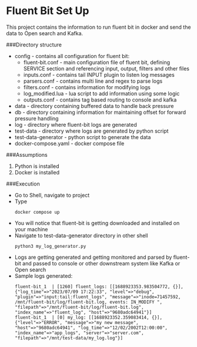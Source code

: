 # **Fluent Bit Set Up**

This project contains the information to run fluent bit in docker and send the data to Open search and Kafka.

###Directory structure
<ul>
<li>config - contains all configuration for fluent bit:
    <ul>
        <li>fluent-bit.conf - main configuration file of fluent bit, defining SERVICE section and referencing input, output, filters and other files</li>
        <li>inputs.conf - contains tail INPUT plugin to listen log messages</li>
        <li>parsers.conf - contains multi line and regex to parse logs</li>
        <li>filters.conf - contains information for modifying logs</li>
        <li>log_modified.lua - lua script to add information using some logic</li>
        <li>outputs.conf - contains tag based routing to console and kafka</li>
    </ul>
</li>
<li>data - directory containing buffered data to handle back pressure</li>
<li>db - directory containing information for maintaining offset for forward pressure handling</li>
<li>log - directory where fluent-bit logs are generated</li>
<li>test-data - directory where logs are generated by python script</li>
<li>test-data-generator - python script to generate the data</li>
<li>docker-compose.yaml - docker compose file</li>
</ul>

###Assumptions
<ol>
<li>Python is installed</li>
<li>Docker is installed</li>
</ol>

###Execution
<ul>
<li>Go to Shell, navigate to project</li>
<li>Type </li>

```editorconfig
docker compose up
```
<li>You will notice that fluent-bit is getting downloaded and installed on your machine</li>
<li>Navigate to test-data-generator directory in other shell</li>

```editorconfig
python3 my_log_generator.py 
```
<li>Logs are getting generated and getting monitored and parsed by fluent-bit and passed to console or other downstream system like Kafka or Open search</li>
<li>Sample logs generated:</li>

```editorconfig
fluent-bit_1  | [1260] fluent_logs: [[1688923353.983504772, {}], {"log_time"=>"2023/07/09 17:22:33", "level"=>"debug", "plugin"=>"input:tail:fluent_logs", "message"=>"inode=71457592, /mnt/fluent-bit/log/fluent-bit.log, events: IN_MODIFY ", "filepath"=>"/mnt/fluent-bit/log/fluent-bit.log", "index_name"=>"fluent_log", "host"=>"9680adc64941"}]
fluent-bit_1  | [0] my_log: [[1688923352.359083414, {}], {"level"=>"ERROR", "message"=>"my new message", "host"=>"9680adc64941", "log_time"=>"12/02/2002T12:00:00", "index_name"=>"app_logs", "server"=>"server.com", "filepath"=>"/mnt/test-data/my_log.log"}]
```